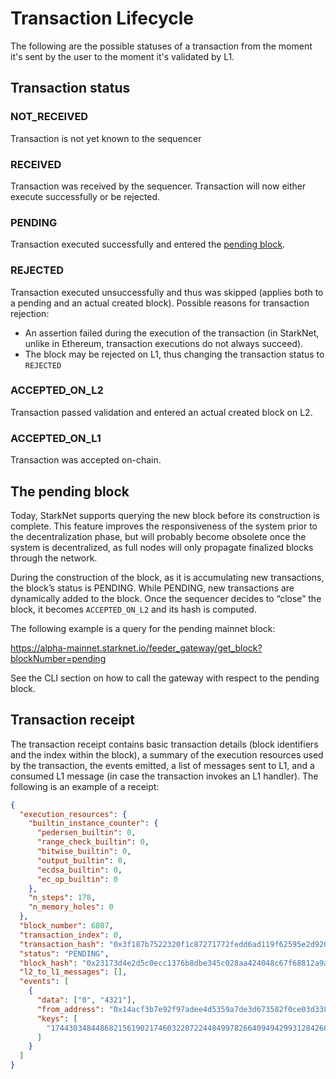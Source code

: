 # Transaction Lifecycle

The following are the possible statuses of a transaction from the moment it's sent by the user to the moment it's validated by L1.

## Transaction status

### NOT_RECEIVED

Transaction is not yet known to the sequencer

### RECEIVED

Transaction was received by the sequencer.
Transaction will now either execute successfully or be rejected.

### PENDING

Transaction executed successfully and entered the [pending block](./transaction-life-cycle.md#the-pending-block).

### REJECTED

Transaction executed unsuccessfully and thus was skipped (applies both to a pending and an actual created block).
Possible reasons for transaction rejection:

- An assertion failed during the execution of the transaction (in StarkNet, unlike in Ethereum, transaction executions do not always succeed).
- The block may be rejected on L1, thus changing the transaction status to `REJECTED`

### ACCEPTED_ON_L2

Transaction passed validation and entered an actual created block on L2.

### ACCEPTED_ON_L1

Transaction was accepted on-chain.

## The pending block

Today, StarkNet supports querying the new block before its construction is complete. This feature improves the responsiveness of the system prior to the decentralization phase, but will probably become obsolete once the system is decentralized, as full nodes will only propagate finalized blocks through the network.

During the construction of the block, as it is accumulating new transactions, the block’s status is PENDING. While PENDING, new transactions are dynamically added to the block. Once the sequencer decides to “close” the block, it becomes `ACCEPTED_ON_L2` and its hash is computed.

The following example is a query for the pending mainnet block:

https://alpha-mainnet.starknet.io/feeder_gateway/get_block?blockNumber=pending

See the CLI section on how to call the gateway with respect to the pending block.

## Transaction receipt

The transaction receipt contains basic transaction details (block identifiers and the index within the block),
a summary of the execution resources used by the transaction, the events emitted, a list of messages sent to L1,
and a consumed L1 message (in case the transaction invokes an L1 handler). The following is an example of a receipt:

```json
{
  "execution_resources": {
    "builtin_instance_counter": {
      "pedersen_builtin": 0,
      "range_check_builtin": 0,
      "bitwise_builtin": 0,
      "output_builtin": 0,
      "ecdsa_builtin": 0,
      "ec_op_builtin": 0
    },
    "n_steps": 178,
    "n_memory_holes": 0
  },
  "block_number": 6807,
  "transaction_index": 0,
  "transaction_hash": "0x3f187b7522320f1c87271772fedd6ad119f62595e2d9208824367463df94a5d",
  "status": "PENDING",
  "block_hash": "0x23173d4e2d5c0ecc1376b8dbe345c028aa424048c67f68812a9a83873a2d87f",
  "l2_to_l1_messages": [],
  "events": [
    {
      "data": ["0", "4321"],
      "from_address": "0x14acf3b7e92f97adee4d5359a7de3d673582f0ce03d33879cdbdbf03ec7fa5d",
      "keys": [
        "1744303484486821561902174603220722448499782664094942993128426674277214273437"
      ]
    }
  ]
}
```
